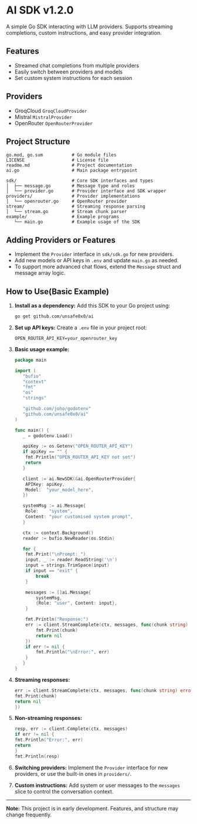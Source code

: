 # AI SDK v1.2.0

A simple Go SDK interacting with LLM providers. Supports streaming completions, custom instructions, and easy provider integration.

## Features

- Streamed chat completions from multiple providers
- Easily switch between providers and models
- Set custom system instructions for each session

## Providers

- GroqCloud `GroqCloudProvider`
- Mistral `MistralProvider`
- OpenRouter `OpenRouterProvider`

## Project Structure

```text
go.mod, go.sum           # Go module files
LICENSE                  # License file
readme.md                # Project documentation
ai.go                    # Main package entrypoint

sdk/                     # Core SDK interfaces and types
│  ├── message.go        # Message type and roles
│  └── provider.go       # Provider interface and SDK wrapper
providers/               # Provider implementations
│  └── openrouter.go     # OpenRouter provider
stream/                  # Streaming response parsing
│  └── stream.go         # Stream chunk parser
example/                 # Example programs
   └── main.go           # Example usage of the SDK
```

## Adding Providers or Features

- Implement the `Provider` interface in `sdk/sdk.go` for new providers.
- Add new models or API keys in `.env` and update `main.go` as needed.
- To support more advanced chat flows, extend the `Message` struct and message array logic.

## How to Use(Basic Example)

1. **Install as a dependency:**
   Add this SDK to your Go project using:

   ```sh
   go get github.com/unsafe0x0/ai
   ```

2. **Set up API keys:**
   Create a `.env` file in your project root:

   ```
   OPEN_ROUTER_API_KEY=your_openrouter_key
   ```

3. **Basic usage example:**

   ```go
   package main

   import (
      "bufio"
      "context"
      "fmt"
      "os"
      "strings"

      "github.com/joho/godotenv"
      "github.com/unsafe0x0/ai"
   )

   func main() {
      _ = godotenv.Load()

      apiKey := os.Getenv("OPEN_ROUTER_API_KEY")
      if apiKey == "" {
   	   fmt.Println("OPEN_ROUTER_API_KEY not set")
   	   return
      }

      client := ai.NewSDK(&ai.OpenRouterProvider{
   	   APIKey: apiKey,
   	   Model:  "your_model_here",
      })

      systemMsg := ai.Message{
   	   Role:    "system",
   	   Content: "your customised system prompt",
      }

      ctx := context.Background()
      reader := bufio.NewReader(os.Stdin)

      for {
   	   fmt.Print("\nPrompt: ")
   	   input, _ := reader.ReadString('\n')
   	   input = strings.TrimSpace(input)
   	   if input == "exit" {
   		   break
   	   }

   	   messages := []ai.Message{
   		   systemMsg,
   		   {Role: "user", Content: input},
   	   }

   	   fmt.Println("Response:")
   	   err := client.StreamComplete(ctx, messages, func(chunk string) error {
   		   fmt.Print(chunk)
   		   return nil
   	   })
   	   if err != nil {
   		   fmt.Println("\nError:", err)
   	   }
      }
   }
   ```

4. **Streaming responses:**

   ```go
   err := client.StreamComplete(ctx, messages, func(chunk string) error {
   fmt.Print(chunk)
   return nil
   })

   ```

5. **Non-streaming responses:**

   ```go
   resp, err := client.Complete(ctx, messages)
   if err != nil {
   fmt.Println("Error:", err)
   return
   }
   fmt.Println(resp)

   ```

6. **Switching providers:**
   Implement the `Provider` interface for new providers, or use the built-in ones in `providers/`.

7. **Custom instructions:**
   Add system or user messages to the `messages` slice to control the conversation context.

---

**Note:** This project is in early development. Features, and structure may change frequently.

